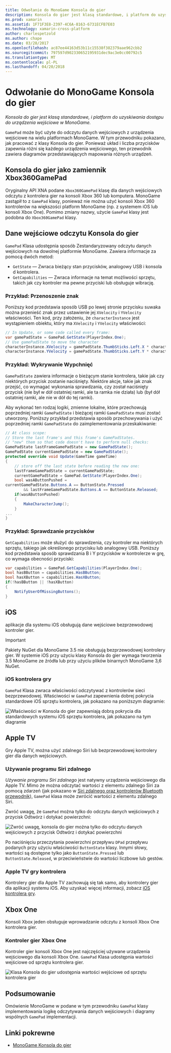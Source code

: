 ```yaml
---
title: Odwołanie do MonoGame Konsola do gier
description: Konsola do gier jest klasą standardowe, i platform do uzyskiwania dostępu do urządzenia wejściowe w MonoGame.
ms.prod: xamarin
ms.assetid: 1F71F3E8-2397-4C6A-8163-6731ECFB7E03
ms.technology: xamarin-cross-platform
author: charlespetzold
ms.author: chape
ms.date: 03/28/2017
ms.openlocfilehash: ac87ee44163d53b11c15538f382379aae962cbb2
ms.sourcegitcommit: 797597d902330652195931dec9ac3e0cc00792c5
ms.translationtype: MT
ms.contentlocale: pl-PL
ms.lasthandoff: 04/20/2018
---
```

# <a name="monogame-gamepad-reference"></a>Odwołanie do MonoGame Konsola do gier

_Konsola do gier jest klasą standardowe, i platform do uzyskiwania dostępu do urządzenia wejściowe w MonoGame._

`GamePad` może być użyte do odczytu danych wejściowych z urządzenia wejściowe na wielu platformach MonoGame. W tym przewodniku pokazano, jak pracować z klasy Konsola do gier. Ponieważ układ i liczba przycisków zapewnia różni się każdego urządzenia wejściowego, ten przewodnik zawiera diagramów przedstawiających mapowania różnych urządzeń.

## <a name="gamepad-as-a-replacement-for-xbox360gamepad"></a>Konsola do gier jako zamiennik Xbox360GamePad

Oryginalny API XNA podane `Xbox360GamePad` klasę dla danych wejściowych odczytu z kontrolera gier na konsoli Xbox 360 lub komputera. MonoGame zastąpił to z `GamePad` klasy, ponieważ nie można użyć konsoli Xbox 360 kontrolerów na większości platform MonoGame (np. z systemem iOS lub konsoli Xbox One). Pomimo zmiany nazwy, użycie `GamePad` klasy jest podobna do `Xbox360GamePad` klasy.

## <a name="reading-input-from-gamepad"></a>Dane wejściowe odczytu Konsola do gier

`GamePad` Klasa udostępnia sposób Zestandaryzowany odczytu danych wejściowych na dowolnej platformie MonoGame. Zawiera informacje za pomocą dwóch metod:

- `GetState` — Zwraca bieżący stan przycisków, analogowy USB i konsola d kontrolera.
- `GetCapabilities` — Zwraca informacje na temat możliwości sprzętu, takich jak czy kontroler ma pewne przyciski lub obsługuje wibrację.

### <a name="example-moving-a-character"></a>Przykład: Przenoszenie znak

Poniższy kod przedstawia sposób USB po lewej stronie przycisku suwaka można przenieść znak przez ustawienie jej `XVelocity` i `YVelocity` właściwości. Ten kod, przy założeniu, że `characterInstance` jest wystąpieniem obiektu, który ma `XVelocity` i `YVelocity` właściwości:

```csharp
// In Update, or some code called every frame:
var gamePadState = GamePad.GetState(PlayerIndex.One);
// Use gamePadState to move the character
characterInstance.XVelocity = gamePadState.ThumbSticks.Left.X * characterInstance.MaxSpeed;
characterInstance.YVelocity = gamePadState.ThumbSticks.Left.Y * characterInstance.MaxSpeed;
```

### <a name="example-detecting-pushes"></a>Przykład: Wykrywanie Wypchnięć

`GamePadState` zawiera informacje o bieżącym stanie kontrolera, takie jak czy niektórych przycisk zostanie naciśnięty. Niektóre akcje, takie jak znak przejść, co wymagać wykonania sprawdzania, czy został naciśnięty przycisk (nie był w dół ostatniej ramki, ale ta ramka nie działa) lub (był dół ostatniej ramki, ale nie w dół do tej ramki). 

Aby wykonać ten rodzaj logiki, zmienne lokalne, które przechowują poprzedniej ramki `GamePadState` i bieżącej ramki `GamePadState` musi zostać utworzony. Poniższy przykład przedstawia sposób przechowywania i użyć poprzedniej ramki `GamePadState` do zaimplementowania przeskakiwanie:

```csharp
// At class scope:
// Store the last frame's and this frame's GamePadStates.
// "new" them so that code doesn't have to perform null checks:
GamePadState lastFrameGamePadState = new GamePadState();
GamePadState currentGamePadState = new GamePadState();
protected override void Update(GameTime gameTime)
{
    // store off the last state before reading the new one:
    lastFrameGamePadState = currentGamePadState;
    currentGamePadState = GamePad.GetState(PlayerIndex.One);
    bool wasAButtonPushed = 
currentGamePadState.Buttons.A == ButtonState.Pressed
        && lastFrameGamePadState.Buttons.A == ButtonState.Released;
    if(wasAButtonPushed)
    {
        MakeCharacterJump();
    }
...
}
```

### <a name="example-checking-for-buttons"></a>Przykład: Sprawdzanie przycisków

`GetCapabilities` może służyć do sprawdzenia, czy kontroler ma niektórych sprzętu, takiego jak określonego przycisku lub analogowy USB. Poniższy kod przedstawia sposób sprawdzania B i Y przycisków w kontrolerze w grę, co wymaga obecności przyciski:

```csharp
var capabilities = GamePad.GetCapabilities(PlayerIndex.One);
bool hasBButton = capabilities.HasBButton;
bool hasXButton = capabilities.HasXButton;
if(!hasBButton || !hasXButton)
{
    NotifyUserOfMissingButtons();
}
```

## <a name="ios"></a>iOS

aplikacje dla systemu iOS obsługują dane wejściowe bezprzewodowej kontroler gier.

> [!IMPORTANT]
> Pakiety NuGet dla MonoGame 3.5 nie obsługują bezprzewodowej kontrolery gier. W systemie iOS przy użyciu klasy Konsola do gier wymaga tworzenia 3.5 MonoGame ze źródła lub przy użyciu plików binarnych MonoGame 3,6 NuGet. 

### <a name="ios-game-controller"></a>iOS kontrolera gry

`GamePad` Klasa zwraca właściwości odczytywać z kontrolerów sieci bezprzewodowej. Właściwości w `GamePad` zapewnienia dobrej pokrycia standardowe iOS sprzętu kontrolera, jak pokazano na poniższym diagramie:

![](input-images/image1.png "Właściwości w Konsola do gier zapewniają dobrą pokrycia dla standardowych systemu iOS sprzętu kontrolera, jak pokazano na tym diagramie")

## <a name="apple-tv"></a>Apple TV

Gry Apple TV, można użyć zdalnego Siri lub bezprzewodowej kontrolery gier dla danych wejściowych.

### <a name="siri-remote"></a>Używanie programu Siri zdalnego

*Używanie programu Siri zdalnego* jest natywny urządzenia wejściowego dla Apple TV. Mimo że można odczytać wartości z elementu zdalnego Siri za pomocą zdarzeń (jak pokazano w [Siri zdalnego oraz kontrolerów Bluetooth przewodnik](~/ios/tvos/platform/remote-bluetooth.md)), `GamePad` klasa może zwrócić wartości z elementu zdalnego Siri.

Zwróć uwagę, że `GamePad` można tylko do odczytu danych wejściowych z przycisk Odtwórz i dotykać powierzchni: 

![](input-images/image2.png "Zwróć uwagę, konsola do gier można tylko do odczytu danych wejściowych z przycisk Odtwórz i dotykać powierzchni")

Po naciśnięciu przeczytania powierzchni przepływu `DPad` przepływu podanych przy użyciu właściwości `ButtonState` klasy. Innymi słowy, wartości są dostępne tylko jako `ButtonState.Pressed` lub `ButtonState.Released`, w przeciwieństwie do wartości liczbowe lub gestów.

### <a name="apple-tv-game-controller"></a>Apple TV gry kontrolera

Kontrolery gier dla Apple TV zachowują się tak samo, aby kontrolery gier dla aplikacji systemu iOS. Aby uzyskać więcej informacji, zobacz [iOS kontrolera gry](#iOS_Game_Controller). 

## <a name="xbox-one"></a>Xbox One

Konsoli Xbox jeden obsługuje wprowadzanie odczytu z konsoli Xbox One kontrolera gier.

### <a name="xbox-one-game-controller"></a>Kontroler gier Xbox One

Kontroler gier konsoli Xbox One jest najczęściej używane urządzenia wejściowego dla konsoli Xbox One. `GamePad` Klasa udostępnia wartości wejściowe od sprzętu kontrolera gier.

![](input-images/image3.png "Klasa Konsola do gier udostępnia wartości wejściowe od sprzętu kontrolera gier")

## <a name="summary"></a>Podsumowanie

Omówienie MonoGame w podane w tym przewodniku `GamePad` klasy implementowania logikę odczytywania danych wejściowych i diagramy wspólnych `GamePad` implementacji.

## <a name="related-links"></a>Linki pokrewne

- [MonoGame Konsola do gier](http://www.monogame.net/documentation/?page=T_Microsoft_Xna_Framework_Input_GamePad)
